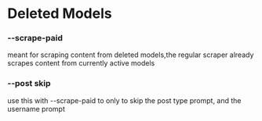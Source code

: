 # Deleted Models

### --scrape-paid

meant for scraping content from deleted models,the regular scraper already scrapes content from currently active models

### --post skip

use this with --scrape-paid to only to skip the post type prompt, and the username prompt



